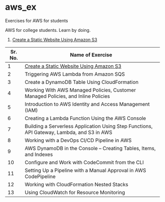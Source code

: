 # aws_ex
Exercises for AWS for students

AWS for college students. Learn by doing.

1. [Create a Static Website Using Amazon S3](https://github.com/saifeemustafaq/aws_ex/tree/main/Create%20a%20Static%20Website%20Using%20Amazon%20S3)

| Sr. No. | Name of Exercise                                                                            |
|---------|---------------------------------------------------------------------------------------------|
| 1       | [Create a Static Website Using Amazon S3](https://github.com/saifeemustafaq/aws_ex/tree/main/Create%20a%20Static%20Website%20Using%20Amazon%20S3)                                                    |
| 2       | Triggering AWS Lambda from Amazon SQS                                                       |
| 3       | Create a DynamoDB Table Using CloudFormation                                                |
| 4       | Working With AWS Managed Policies, Customer Managed Policies, and Inline Policies           |
| 5       | Introduction to AWS Identity and Access Management (IAM)                                    |
| 6       | Creating a Lambda Function Using the AWS Console                                            |
| 7       | Building a Serverless Application Using Step Functions, API Gateway, Lambda, and S3 in AWS  |
| 8       | Working with a DevOps CI/CD Pipeline in AWS                                                 |
| 9       | AWS DynamoDB in the Console – Creating Tables, Items, and Indexes                           |
| 10      | Configure and Work with CodeCommit from the CLI                                             |
| 11      | Setting Up a Pipeline with a Manual Approval in AWS CodePipeline                            |
| 12      | Working with CloudFormation Nested Stacks                                                   |
| 13      | Using CloudWatch for Resource Monitoring                                                    |

